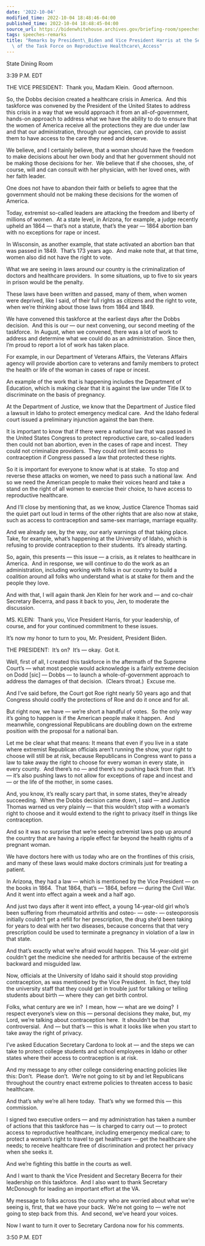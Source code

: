 ```yaml
---
date: '2022-10-04'
modified_time: 2022-10-04 18:48:46-04:00
published_time: 2022-10-04 18:48:45-04:00
source_url: https://bidenwhitehouse.archives.gov/briefing-room/speeches-remarks/2022/10/04/remarks-by-president-biden-and-vice-president-harris-at-the-second-meeting-of-the-task-force-on-reproductive-healthcare-access/
tags: speeches-remarks
title: "Remarks by President\_Biden and Vice President Harris at the Second Meeting\
  \ of the Task Force on Reproductive Healthcare\_Access"
---
```

 
State Dining Room

3:39 P.M. EDT

THE VICE PRESIDENT:  Thank you, Madam Klein.  Good afternoon.  
  
So, the Dobbs decision created a healthcare crisis in America.  And this
taskforce was convened by the President of the United States to address
this crisis in a way that we would approach it from an
all-of-government, hands-on approach to address what we have the ability
to do to ensure that the women of America receive all the protections
they are due under law and that our administration, through our
agencies, can provide to assist them to have access to the care they
need and deserve. 

We believe, and I certainly believe, that a woman should have the
freedom to make decisions about her own body and that her government
should not be making those decisions for her.  We believe that if she
chooses, she, of course, will and can consult with her physician, with
her loved ones, with her faith leader. 

One does not have to abandon their faith or beliefs to agree that the
government should not be making these decisions for the women of
America. 

Today, extremist so-called leaders are attacking the freedom and liberty
of millions of women.  At a state level, in Arizona, for example, a
judge recently upheld an 1864 — that’s not a statute, that’s the year —
1864 abortion ban with no exceptions for rape or incest.  
  
In Wisconsin, as another example, that state activated an abortion ban
that was passed in 1849.  That’s 173 years ago.  And make note that, at
that time, women also did not have the right to vote. 

What we are seeing in laws around our country is the criminalization of
doctors and healthcare providers.  In some situations, up to five to six
years in prison would be the penalty.  
  
These laws have been written and passed, many of them, when women were
deprived, like I said, of their full rights as citizens and the right to
vote, when we’re thinking about those laws from 1864 and 1849. 

We have convened this taskforce at the earliest days after the Dobbs
decision.  And this is our — our next convening, our second meeting of
the taskforce.  In August, when we convened, there was a lot of work to
address and determine what we could do as an administration.  Since
then, I’m proud to report a lot of work has taken place. 

For example, in our Department of Veterans Affairs, the Veterans Affairs
agency will provide abortion care to veterans and family members to
protect the health or life of the woman in cases of rape or incest.

An example of the work that is happening includes the Department of
Education, which is making clear that it is against the law under Title
IX to discriminate on the basis of pregnancy. 

At the Department of Justice, we know that the Department of Justice
filed a lawsuit in Idaho to protect emergency medical care.  And the
Idaho federal court issued a preliminary injunction against the ban
there.   
  
It is important to know that if there were a national law that was
passed in the United States Congress to protect reproductive care,
so-called leaders then could not ban abortion, even in the cases of rape
and incest.  They could not criminalize providers.  They could not limit
access to contraception if Congress passed a law that protected these
rights.  
  
So it is important for everyone to know what is at stake.  To stop and
reverse these attacks on women, we need to pass such a national law. 
And so we need the American people to make their voices heard and take a
stand on the right of all women to exercise their choice, to have access
to reproductive healthcare.

And I’ll close by mentioning that, as we know, Justice Clarence Thomas
said the quiet part out loud in terms of the other rights that are also
now at stake, such as access to contraception and same-sex marriage,
marriage equality.  
  
And we already see, by the way, our early warnings of that taking
place.  Take, for example, what’s happening at the University of Idaho,
which is refusing to provide contraception to their students.  It’s
already starting.

So, again, this presents — this issue — a crisis, as it relates to
healthcare in America.  And in response, we will continue to do the work
as an administration, including working with folks in our country to
build a coalition around all folks who understand what is at stake for
them and the people they love.

And with that, I will again thank Jen Klein for her work and — and
co-chair Secretary Becerra, and pass it back to you, Jen, to moderate
the discussion.

MS. KLEIN:  Thank you, Vice President Harris, for your leadership, of
course, and for your continued commitment to these issues.

It’s now my honor to turn to you, Mr. President, President Biden.

THE PRESIDENT:  It’s on?  It’s — okay.  Got it. 

Well, first of all, I created this taskforce in the aftermath of the
Supreme Court’s — what most people would acknowledge is a fairly extreme
decision on Dodd \[sic\] — Dobbs — to launch a whole-of-government
approach to address the damages of that decision.  (Clears throat.) 
Excuse me. 

And I’ve said before, the Court got Roe right nearly 50 years ago and
that Congress should codify the protections of Roe and do it once and
for all. 

But right now, we have — we’re short a handful of votes.  So the only
way it’s going to happen is if the American people make it happen.  And
meanwhile, congressional Republicans are doubling down on the extreme
position with the proposal for a national ban. 

Let me be clear what that means: It means that even if you live in a
state where extremist Republican officials aren’t running the show, your
right to choose will still be at risk, because Republicans in Congress
want to pass a law to take away the right to choose for every woman in
every state, in every county.  And there’s no — and there’s no pushing
back from that.  It’s — it’s also pushing laws to not allow for
exceptions of rape and incest and — or the life of the mother, in some
cases. 

And, you know, it’s really scary part that, in some states, they’re
already succeeding.  When the Dobbs decision came down, I said — and
Justice Thomas warned us very plainly — that this wouldn’t stop with a
woman’s right to choose and it would extend to the right to privacy
itself in things like contraception. 

And so it was no surprise that we’re seeing extremist laws pop up around
the country that are having a ripple effect far beyond the health rights
of a pregnant woman.

We have doctors here with us today who are on the frontlines of this
crisis, and many of these laws would make doctors criminals just for
treating a patient.

In Arizona, they had a law — which is mentioned by the Vice President —
on the books in 1864.  That 1864, that’s — 1864, before — during the
Civil War.  And it went into effect again a week and a half ago.

And just two days after it went into effect, a young 14-year-old girl
who’s been suffering from rheumatoid arthritis and osteo- — oste- —
osteoporosis initially couldn’t get a refill for her prescription, the
drug she’d been taking for years to deal with her two diseases, because
concerns that that very prescription could be used to terminate a
pregnancy in violation of a law in that state.

And that’s exactly what we’re afraid would happen.  This 14-year-old
girl couldn’t get the medicine she needed for arthritis because of the
extreme backward and misguided law. 

Now, officials at the University of Idaho said it should stop providing
contraception, as was mentioned by the Vice President.  In fact, they
told the university staff that they could get in trouble just for
talking or telling students about birth — where they can get birth
control.

Folks, what century are we in?  I mean, how — what are we doing?  I
respect everyone’s view on this — personal decisions they make, but, my
Lord, we’re talking about contraception here.  It shouldn’t be that
controversial.  And — but that’s — this is what it looks like when you
start to take away the right of privacy.

I’ve asked Education Secretary Cardona to look at — and the steps we can
take to protect college students and school employees in Idaho or other
states where their access to contraception is at risk. 

And my message to any other college considering enacting policies like
this: Don’t.  Please don’t.  We’re not going to sit by and let
Republicans throughout the country enact extreme policies to threaten
access to basic healthcare. 

And that’s why we’re all here today.  That’s why we formed this — this
commission.

I signed two executive orders — and my administration has taken a number
of actions that this taskforce has — is charged to carry out — to
protect access to reproductive healthcare, including emergency medical
care; to protect a woman’s right to travel to get healthcare — get the
healthcare she needs; to receive healthcare free of discrimination and
protect her privacy when she seeks it.

And we’re fighting this battle in the courts as well.

And I want to thank the Vice President and Secretary Becerra for their
leadership on this taskforce.  And I also want to thank Secretary
McDonough for leading an important effort at the VA.

My message to folks across the country who are worried about what we’re
seeing is, first, that we have your back.  We’re not going to — we’re
not going to step back from this.  And second, we’ve heard your voices.

Now I want to turn it over to Secretary Cardona now for his comments. 

3:50 P.M. EDT
